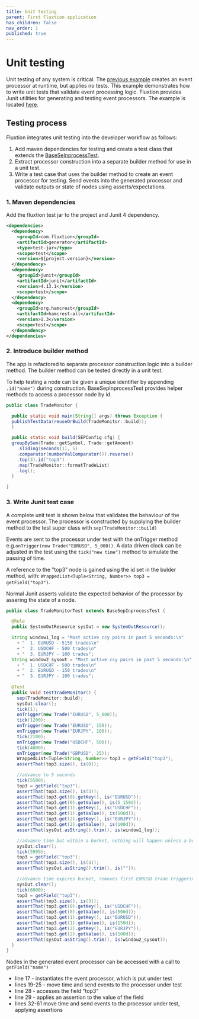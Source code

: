 ```yaml
---
title: Unit testing
parent: First Fluxtion application
has_children: false
nav_order: 1
published: true
---
```


# Unit testing

Unit testing of any system is critical. The [previous example](get_started.md) 
creates an event processor at runtime, but applies no tests. 
This example demonstrates how to write unit tests that validate event processing logic. 
Fluxtion provides Junit utilities for generating and testing event processors. 
The example is located [here](https://github.com/v12technology/fluxtion/tree/{{site.fluxtion_version}}/examples/quickstart/lesson-2).

## Testing process
Fluxtion integrates unit testing into the developer workflow as follows:
1. Add maven dependencies for testing and create a test class that extends the 
[BaseSeInprocessTest](//github.com/v12technology/fluxtion/blob/{{site.fluxtion_version}}/generator/src/test/java/com/fluxtion/generator/util/BaseSepInprocessTest.java).
1. Extract processor construction into a separate builder method for use in a unit test.   
1. Write a test case that uses the builder method to create an event processor for testing. Send events into the generated processor and validate outputs or state of nodes using asserts/expectations. 

### 1. Maven dependencies
Add the fluxtion test jar to the project and Junit 4 dependency.

```xml
<dependencies>
  <dependency>
    <groupId>com.fluxtion</groupId>
    <artifactId>generator</artifactId>
    <type>test-jar</type>
    <scope>test</scope>
    <version>${project.version}</version>
  </dependency>
  <dependency>
    <groupId>junit</groupId>
    <artifactId>junit</artifactId>
    <version>4.13.1</version>
    <scope>test</scope>
  </dependency>
  <dependency>
    <groupId>org.hamcrest</groupId>
    <artifactId>hamcrest-all</artifactId>
    <version>1.3</version>
    <scope>test</scope>
  </dependency>
</dependencies>
```

### 2. Introduce builder method
The app is refactored to separate processor construction logic into a builder method. 
The builder method can be tested directly in a unit test.

To help testing a node can be given a unique identifier by appending  `.id("name")` during construction. 
BaseSepInprocessTest provides helper methods to access a processor node by id.

```java
public class TradeMonitor {

  public static void main(String[] args) throws Exception {
  publishTestData(reuseOrBuild(TradeMonitor::build));
  }

  public static void build(SEPConfig cfg) {
  groupBySum(Trade::getSymbol, Trade::getAmount)
    .sliding(seconds(1), 5)
    .comparator(numberValComparator()).reverse()
    .top(3).id("top3")
    .map(TradeMonitor::formatTradeList)
    .log();
  }

}
```

### 3. Write Junit test case
A complete unit test is shown below that validates the behaviour of the event processor. 
The processor is constructed by supplying the builder method to the test super class with `sep(TradeMonitor::build)`

Events are sent to the processor under test with the onTrigger method e.g.`onTrigger(new Trade("EURUSD", 5_000))`. 
A data driven clock can be adjusted in the test using the `tick("new time")` method to simulate the passing of time.

A reference to the "top3" node is gained using the id set in the bulder method, with: `WrappedList<Tuple<String, Number>> top3 = getField("top3")`. 

Normal Junit asserts validate the expected behavior of the processor by assering the state of a node.

```java
public class TradeMonitorTest extends BaseSepInprocessTest {

  @Rule
  public SystemOutResource sysOut = new SystemOutResource();

  String window1_log = "Most active ccy pairs in past 5 seconds:\n"
    + "	 1. EURUSD - 5150 trades\n"
    + "	 2. USDCHF - 500 trades\n"
    + "	 3. EURJPY - 100 trades";
  String window2_sysout = "Most active ccy pairs in past 5 seconds:\n"
    + "	 1. USDCHF - 500 trades\n"
    + "	 2. EURUSD - 150 trades\n"
    + "	 3. EURJPY - 100 trades";
  
  @Test
  public void testTradeMonitor() {
    sep(TradeMonitor::build);
    sysOut.clear();
    tick(1);
    onTrigger(new Trade("EURUSD", 5_000));
    tick(1200);
    onTrigger(new Trade("EURUSD", 150));
    onTrigger(new Trade("EURJPY", 100));
    tick(2100);
    onTrigger(new Trade("USDCHF", 500));
    tick(4000);
    onTrigger(new Trade("GBPUSD", 25));
    WrappedList<Tuple<String, Number>> top3 = getField("top3");
    assertThat(top3.size(), is(0));

    //advance to 5 seconds
    tick(5500);
    top3 = getField("top3");
    assertThat(top3.size(), is(3));
    assertThat(top3.get(0).getKey(), is("EURUSD"));
    assertThat(top3.get(0).getValue(), is(5_150d));
    assertThat(top3.get(1).getKey(), is("USDCHF"));
    assertThat(top3.get(1).getValue(), is(500d));
    assertThat(top3.get(2).getKey(), is("EURJPY"));
    assertThat(top3.get(2).getValue(), is(100d));
    assertThat(sysOut.asString().trim(), is(window1_log));

    //advance time but within a bucket, nothing will happen unless a bucket expires
    sysOut.clear();
    tick(5999);
    top3 = getField("top3");
    assertThat(top3.size(), is(3));
    assertThat(sysOut.asString().trim(), is(""));

    //advance time expires bucket, removes first EURUSD trade triggering a publish with new top 3
    sysOut.clear();
    tick(6000);
    top3 = getField("top3");
    assertThat(top3.size(), is(3));
    assertThat(top3.get(0).getKey(), is("USDCHF"));
    assertThat(top3.get(0).getValue(), is(500d));
    assertThat(top3.get(1).getKey(), is("EURUSD"));
    assertThat(top3.get(1).getValue(), is(150d));
    assertThat(top3.get(2).getKey(), is("EURJPY"));
    assertThat(top3.get(2).getValue(), is(100d));
    assertThat(sysOut.asString().trim(), is(window2_sysout));
  }
}
```

Nodes in the generated event processor can be accessed with a call to `getField("name")`

- line 17 - instantiates the event processor, which is put under test
- lines 19-25 - move time and send events to the processor under test
- line 28 - accesses the field "top3" 
- line 29 - applies an assertion to the value of the field
- lines 32-61 move time and send events to the processor under test, applying assertions


